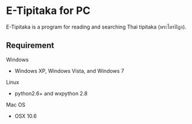 E-Tipitaka for PC
==================

E-Tipitaka is a program for reading and searching Thai tipitaka (พระไตรปิฎก).

Requirement
------------
Windows
- Windows XP, Windows Vista, and Windows 7

Linux
- python2.6+ and wxpython 2.8

Mac OS
- OSX 10.6
